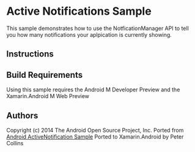 Active Notifications Sample
===========================

This sample demonstrates how to use the NotficationManager API to tell you how many notifications your aplpication is currently showing.

Instructions
------------

Build Requirements
------------------
Using this sample requires the Android M Developer Preview and the Xamarin.Android M Web Preview

Authors
-------
Copyright (c) 2014 The Android Open Source Project, Inc.
Ported from [Android ActiveNotification Sample](https://github.com/googlesamples/android-ActiveNotifications)
Ported to Xamarin.Android by Peter Collins